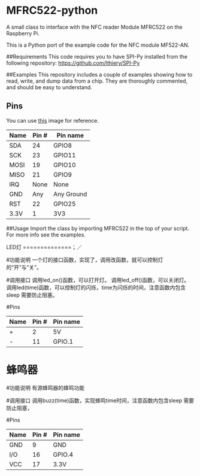 MFRC522-python
==============

A small class to interface with the NFC reader Module MFRC522 on the Raspberry Pi.

This is a Python port of the example code for the NFC module MF522-AN.

##Requirements
This code requires you to have SPI-Py installed from the following repository:
https://github.com/lthiery/SPI-Py

##Examples
This repository includes a couple of examples showing how to read, write, and dump data from a chip. They are thoroughly commented, and should be easy to understand.

## Pins
You can use [this](http://i.imgur.com/y7Fnvhq.png) image for reference.

| Name | Pin # | Pin name   |
|------|-------|------------|
| SDA  | 24    | GPIO8      |
| SCK  | 23    | GPIO11     |
| MOSI | 19    | GPIO10     |
| MISO | 21    | GPIO9      |
| IRQ  | None  | None       |
| GND  | Any   | Any Ground |
| RST  | 22    | GPIO25     |
| 3.3V | 1     | 3V3        |

##Usage
Import the class by importing MFRC522 in the top of your script. For more info see the examples.


LED灯
==============；／

#功能说明
一个灯的接口函数，实现了，调用改函数，就可以控制灯的“开”与“关”。

#调用接口
调用led_on()函数，可以打开灯。
调用led_off()函数，可以关闭灯。
调用led(time)函数，可以控制灯的闪烁，time为闪烁的时间，注意函数内包含sleep 需要防止阻塞。

#Pins

| Name | Pin # | Pin name   |
|------|-------|------------|
|  +   | 2     | 5V         |
|  -   | 11    | GPIO.1     |

蜂鸣器
==============

#功能说明
有源蜂鸣器的蜂鸣功能

#调用接口
调用buzz(time)函数，实现蜂鸣time时间，注意函数内包含sleep 需要防止阻塞，

#Pins

| Name | Pin # | Pin name   |
|------|-------|------------|
|  GND |   9   |    GND     |
|  I/O |   16  |   GPIO.4   |
|  VCC |   17  |    3.3V    |


